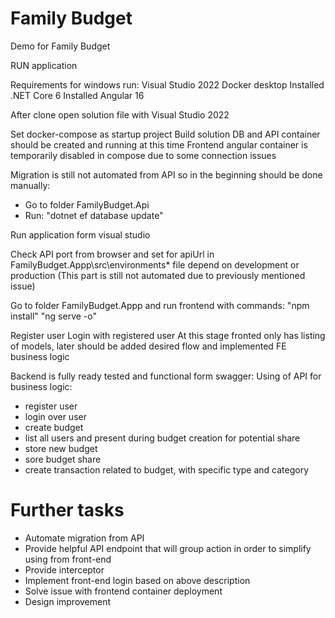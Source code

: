 # Family Budget
Demo for Family Budget

RUN application

Requirements for windows run:
Visual Studio 2022
Docker desktop
Installed .NET Core 6
Installed Angular 16


After clone open solution file with Visual Studio 2022

Set docker-compose as startup project
Build solution
DB and API container should be created and running at this time
Frontend angular container is temporarily disabled in compose due to some connection issues

Migration is still not automated from API so in the beginning should be done manually:
 - Go to folder FamilyBudget.Api
 - Run: "dotnet ef database update"
 
 Run application form visual studio
 
 Check API port from browser and set for apiUrl in FamilyBudget.Appp\src\environments\* file depend on development or production
 (This part is still not automated due to previously mentioned issue)
 
 Go to folder FamilyBudget.Appp and run frontend with commands:
 "npm install"
 "ng serve -o"
 
 Register user
 Login with registered user
 At this stage fronted only has listing of models, later should be added desired flow and implemented FE business logic
 
  Backend is fully ready tested and functional form swagger:
 Using of API for business logic:
 - register user
 - login over user
 - create budget
  - list all users and present during budget creation for potential share
  - store new budget
  - sore budget share
 - create transaction related to budget, with specific type and category


# Further tasks
- Automate migration from API
- Provide helpful API endpoint that will group action in order to simplify using from front-end
- Provide interceptor
- Implement front-end login based on above description
- Solve issue with frontend container deployment
- Design improvement
